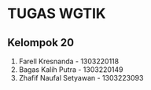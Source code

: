 # TUGAS WGTIK

## Kelompok 20

1. Farell Kresnanda - 1303220118
2. Bagas Kalih Putra - 1303220149
3. Zhafif Naufal Setyawan - 1303223093
